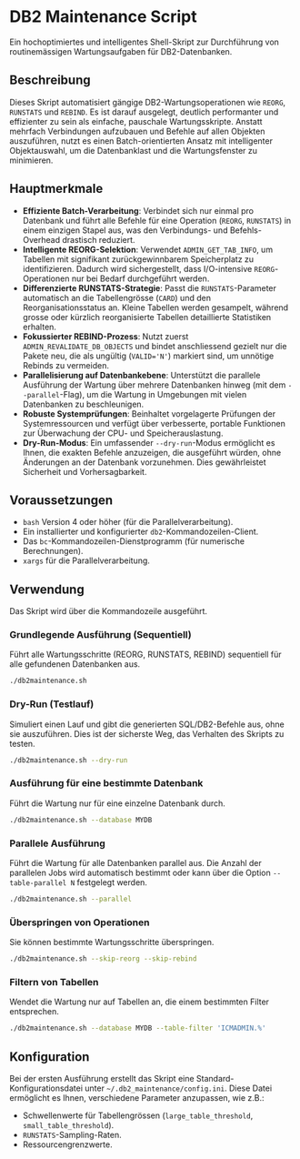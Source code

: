 # DB2 Maintenance Script

Ein hochoptimiertes und intelligentes Shell-Skript zur Durchführung von routinemässigen Wartungsaufgaben für DB2-Datenbanken.

## Beschreibung

Dieses Skript automatisiert gängige DB2-Wartungsoperationen wie `REORG`, `RUNSTATS` und `REBIND`. Es ist darauf ausgelegt, deutlich performanter und effizienter zu sein als einfache, pauschale Wartungsskripte. Anstatt mehrfach Verbindungen aufzubauen und Befehle auf allen Objekten auszuführen, nutzt es einen Batch-orientierten Ansatz mit intelligenter Objektauswahl, um die Datenbanklast und die Wartungsfenster zu minimieren.

## Hauptmerkmale

- **Effiziente Batch-Verarbeitung**: Verbindet sich nur einmal pro Datenbank und führt alle Befehle für eine Operation (`REORG`, `RUNSTATS`) in einem einzigen Stapel aus, was den Verbindungs- und Befehls-Overhead drastisch reduziert.
- **Intelligente REORG-Selektion**: Verwendet `ADMIN_GET_TAB_INFO`, um Tabellen mit signifikant zurückgewinnbarem Speicherplatz zu identifizieren. Dadurch wird sichergestellt, dass I/O-intensive `REORG`-Operationen nur bei Bedarf durchgeführt werden.
- **Differenzierte RUNSTATS-Strategie**: Passt die `RUNSTATS`-Parameter automatisch an die Tabellengrösse (`CARD`) und den Reorganisationsstatus an. Kleine Tabellen werden gesampelt, während grosse oder kürzlich reorganisierte Tabellen detaillierte Statistiken erhalten.
- **Fokussierter REBIND-Prozess**: Nutzt zuerst `ADMIN_REVALIDATE_DB_OBJECTS` und bindet anschliessend gezielt nur die Pakete neu, die als ungültig (`VALID='N'`) markiert sind, um unnötige Rebinds zu vermeiden.
- **Parallelisierung auf Datenbankebene**: Unterstützt die parallele Ausführung der Wartung über mehrere Datenbanken hinweg (mit dem `--parallel`-Flag), um die Wartung in Umgebungen mit vielen Datenbanken zu beschleunigen.
- **Robuste Systemprüfungen**: Beinhaltet vorgelagerte Prüfungen der Systemressourcen und verfügt über verbesserte, portable Funktionen zur Überwachung der CPU- und Speicherauslastung.
- **Dry-Run-Modus**: Ein umfassender `--dry-run`-Modus ermöglicht es Ihnen, die exakten Befehle anzuzeigen, die ausgeführt würden, ohne Änderungen an der Datenbank vorzunehmen. Dies gewährleistet Sicherheit und Vorhersagbarkeit.

## Voraussetzungen

- `bash` Version 4 oder höher (für die Parallelverarbeitung).
- Ein installierter und konfigurierter `db2`-Kommandozeilen-Client.
- Das `bc`-Kommandozeilen-Dienstprogramm (für numerische Berechnungen).
- `xargs` für die Parallelverarbeitung.

## Verwendung

Das Skript wird über die Kommandozeile ausgeführt.

### Grundlegende Ausführung (Sequentiell)

Führt alle Wartungsschritte (REORG, RUNSTATS, REBIND) sequentiell für alle gefundenen Datenbanken aus.
```bash
./db2maintenance.sh
```

### Dry-Run (Testlauf)

Simuliert einen Lauf und gibt die generierten SQL/DB2-Befehle aus, ohne sie auszuführen. Dies ist der sicherste Weg, das Verhalten des Skripts zu testen.
```bash
./db2maintenance.sh --dry-run
```

### Ausführung für eine bestimmte Datenbank

Führt die Wartung nur für eine einzelne Datenbank durch.
```bash
./db2maintenance.sh --database MYDB
```

### Parallele Ausführung

Führt die Wartung für alle Datenbanken parallel aus. Die Anzahl der parallelen Jobs wird automatisch bestimmt oder kann über die Option `--table-parallel N` festgelegt werden.
```bash
./db2maintenance.sh --parallel
```

### Überspringen von Operationen

Sie können bestimmte Wartungsschritte überspringen.
```bash
./db2maintenance.sh --skip-reorg --skip-rebind
```

### Filtern von Tabellen

Wendet die Wartung nur auf Tabellen an, die einem bestimmten Filter entsprechen.
```bash
./db2maintenance.sh --database MYDB --table-filter 'ICMADMIN.%'
```

## Konfiguration

Bei der ersten Ausführung erstellt das Skript eine Standard-Konfigurationsdatei unter `~/.db2_maintenance/config.ini`. Diese Datei ermöglicht es Ihnen, verschiedene Parameter anzupassen, wie z.B.:
- Schwellenwerte für Tabellengrössen (`large_table_threshold`, `small_table_threshold`).
- `RUNSTATS`-Sampling-Raten.
- Ressourcengrenzwerte.
